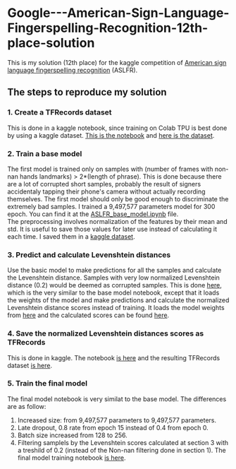 # Google---American-Sign-Language-Fingerspelling-Recognition-12th-place-solution  
This is my solution (12th place) for the kaggle competition of [American sign language fingerspelling recognition](https://www.kaggle.com/competitions/asl-fingerspelling) (ASLFR).  

## The steps to reproduce my solution
### 1. Create a TFRecords dataset
This is done in a kaggle notebook, since training on Colab TPU is best done by using a kaggle dataset. [This is the notebook](https://www.kaggle.com/shlomoron/aslfr-parquets-to-tfrecords) and [here is the dataset](https://www.kaggle.com/datasets/shlomoron/aslfr-tfrecords).  
### 2. Train a base model
The first model is trained only on samples with (number of frames with non-nan hands landmarks) > 2*(length of phrase). This is done because there are a lot of corrupted short samples, probably the result of signers accidentaly tapping their phone's camera without actually recording themselves. The first model should only be good enough to discriminate the extremely bad samples. I trained a 9,497,577 parameters model for 300 epoch. You can find it at the [ASLFR_base_model.ipynb](https://github.com/shlomoron/Google---American-Sign-Language-Fingerspelling-Recognition-12th-place-solution/blob/main/ASLFR_base_model.ipynb) file.  
The preprocessing involves normalization of the features by their mean and std. It is useful to save those values for later use instead of calculating it each time. I saved them in a [kaggle dataset](https://www.kaggle.com/datasets/shlomoron/aslfr-means-and-stds).  
### 3. Predict and calculate Levenshtein distances
Use the basic model to make predictions for all the samples and calculate the Levenshtein distance. Samples with very low normalized Levenshtein distance (0.2) would be deemed as corrupted samples. This is done [here](https://github.com/shlomoron/Google---American-Sign-Language-Fingerspelling-Recognition-12th-place-solution/blob/main/ASLFR_base_model_predict.ipynb), which is the very similar to the base model notebook, except that it loads the weights of the model and make predictions and calculate the normalized Levenshtein distance scores instead of training. It loads the model weights from [here](https://www.kaggle.com/datasets/shlomoron/aslfr-base-model) and the calculated scores can be found [here](https://www.kaggle.com/datasets/shlomoron/aslfr-base-model-levs).  
### 4. Save the normalized Levenshtein distances scores as TFRecords
This is done in kaggle. The notebook [is here](https://www.kaggle.com/code/shlomoron/aslfr-base-model-levs-tfrecords) and the resulting TFRecords dataset [is here](https://www.kaggle.com/datasets/shlomoron/aslfr-base-model-levs-as-tfrecords).
### 5. Train the final model
The final model notebook is very similat to the base model. The differences are as follow:
1. Increased size: from 9,497,577 parameters to 9,497,577 parameters.
2. Late dropout, 0.8 rate from epoch 15 instead of 0.4 from epoch 0.
3. Batch size increased from 128 to 256.
4. Filtering samplels by the Levenshtein scores calculated at section 3 with a treshild of 0.2 (instead of the Non-nan filtering done in section 1).
The final model training notebook [is here](https://github.com/shlomoron/Google---American-Sign-Language-Fingerspelling-Recognition-12th-place-solution/blob/main/ASLFR_final_model.ipynb). 
